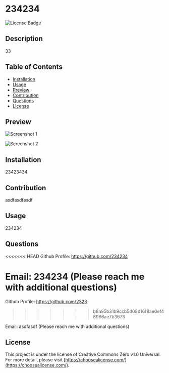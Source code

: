 # 234234
![License Badge](https://img.shields.io/badge/license-Creative%20Commons%20Zero%20v1.0%20Universal-lightgreen)



## Description

33



## Table of Contents

- [Installation](#installation)
- [Usage](#usage)
- [Preview](#preview)
- [Contribution](#contribution)
- [Questions](#questions)
- [License](#license)




## Preview

![Screenshot 1](2342342)

![Screenshot 2](234)



## Installation

23423434



## Contribution

asdfasdfasdf



## Usage

234234



## Questions

<<<<<<< HEAD
Github Profile: https://github.com/234234

Email: 234234 (Please reach me with additional questions)
=======
Github Profile: https://github.com/2323
>>>>>>> b8a95b31b9ccb5d08d16f8ae0ef48966ae7b3673

Email: asdfasdf (Please reach me with additional questions)



## License

This project is under the license of Creative Commons Zero v1.0 Universal. For more detail, please visit [https://choosealicense.com/](https://choosealicense.com/).







